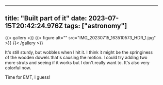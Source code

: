 
---
title: "Built part of it"
date: 2023-07-15T20:42:24.976Z
tags: ["astronomy"]
---
{{< gallery >}}
{{< figure alt="" src="IMG_20230715_163510573_HDR_1.jpg" >}}
{{< /gallery >}}

It's still sturdy, but wobbles when I hit it. I think it might be the springiness of the wooden dowels that's causing the motion. I could try adding two more struts and seeing if it works but I don't really want to. It's also very colorful now.

Time for EMT, I guess!


